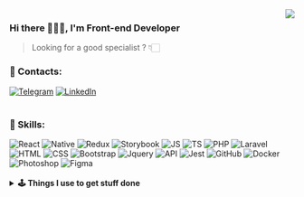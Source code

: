 <img align="right" src="https://github-readme-stats.vercel.app/api?username=penteleichuk&count_private=true&show_icons=true&theme=swift&hide_border=true" />

### Hi there 🙋🏻‍♂️, I'm Front-end Developer

> Looking for a good specialist ? 👇🏻

### 📡 Contacts:
[![Telegram](https://img.shields.io/badge/-telegram-F7F7F7?style=for-the-badge&logo=telegram&amp;logoColor=F05237)](https://t.me/vasyok28)
[![LinkedIn](https://img.shields.io/badge/-linkedin-F7F7F7?style=for-the-badge&logo=linkedin&amp;logoColor=F05237)](https://www.linkedin.com/in/penteleichuk/)
<br>
<br>
### 🔨 Skills: 
<div align="left">
<img alt="React" src="https://img.shields.io/badge/-react-F7F7F7?style=for-the-badge&amp;logo=react&amp;logoColor=F05237"/>
<img alt="Native" src="https://img.shields.io/badge/-native-F7F7F7?style=for-the-badge&amp;logo=react&amp;logoColor=F05237"/>
<img alt="Redux" src="https://img.shields.io/badge/-redux-F7F7F7?style=for-the-badge&amp;logo=redux&amp;logoColor=F05237"/>
<img alt="Storybook" src="https://img.shields.io/badge/-Storybook-F7F7F7?style=for-the-badge&amp;logo=Storybook&amp;logoColor=F05237"/>
<img alt="JS" src="https://img.shields.io/badge/-javascript-F7F7F7?style=for-the-badge&amp;logo=javascript&amp;logoColor=F05237"/>
<img alt="TS" src="https://img.shields.io/badge/-typescript-F7F7F7?style=for-the-badge&amp;logo=typescript&amp;logoColor=F05237"/>
<img alt="PHP" src="https://img.shields.io/badge/-PHP-F7F7F7?style=for-the-badge&amp;logo=php&amp;logoColor=F05237"/>
<img alt="Laravel" src="https://img.shields.io/badge/-laravel-F7F7F7?style=for-the-badge&amp;logo=laravel&amp;logoColor=F05237"/>
<img alt="HTML" src="https://img.shields.io/badge/-html5-F7F7F7?style=for-the-badge&amp;logo=html5&amp;logoColor=F05237"/>
<img alt="CSS" src="https://img.shields.io/badge/-css3_/_scss_/_sass_/_BEM-F7F7F7?style=for-the-badge&amp;logo=css3&amp;logoColor=F05237"/>
<img alt="Bootstrap" src="https://img.shields.io/badge/-bootstrap&nbsp;/&nbsp;material_ui-F7F7F7?style=for-the-badge&amp;logo=bootstrap&amp;logoColor=F05237"/>
<img alt="Jquery" src="https://img.shields.io/badge/-jquery-F7F7F7?style=for-the-badge&amp;logo=jquery&amp;logoColor=F05237"/>
<img alt="API" src="https://img.shields.io/badge/-rest_api-F7F7F7?style=for-the-badge&amp;logo=fastapi&amp;logoColor=F05237"/>
<img alt="Jest" src="https://img.shields.io/badge/-jest&nbsp;/&nbsp;Unit&nbsp;Test-F7F7F7?style=for-the-badge&amp;logoColor=F05237"/>
<img alt="GitHub" src="https://img.shields.io/badge/-git&nbsp;/&nbsp;github-F7F7F7?style=for-the-badge&amp;logo=github&amp;logoColor=F05237"/>
<img alt="Docker" src="https://img.shields.io/badge/-docker-F7F7F7?style=for-the-badge&amp;logo=docker&amp;logoColor=F05237"/>
<img alt="Photoshop" src="https://img.shields.io/badge/-photoshop-F7F7F7?style=for-the-badge&amp;logo=adobe-photoshop&amp;logoColor=F05237"/>
<img alt="Figma" src="https://img.shields.io/badge/-figma-F7F7F7?style=for-the-badge&amp;logo=figma&amp;logoColor=F05237"/>
</div>
<br />
<details>	
  <br />
  <summary><b>🕹️ Things I use to get stuff done</b></summary>
  	<ul>
  	  <li><b>OS:</b> macOS Sonoma 14.4.1</li>
	    <li><b>Laptop: </b> MacBook Pro M1</li>
  	  <li><b>Browser: </b> Firefox Web Browser</li>
	    <li><b>Terminal: </b> iTerm</li>
	    <li><b>Code Editor:</b> VSCode - The best editor out there.</li>
	    <li><b>To Stay Updated:</b> Dev.to, Linkedin and Twitter.</li>
	</ul>	
</details>



